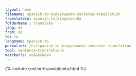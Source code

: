 ```yaml
---
layout: home
fileName: spanish-to-kinyarwanda-sentence-translation
translatein: spanish_to_kinyarwanda
folderName : translate
lang: es
from: es
to: rw
langname: spanish-to
permalink: /es/spanish-to-kinyarwanda-sentence-translation
tool: sentence-translations
matchurls: en&&es&&rw
---
```

{% include section/translateinto.html %}
